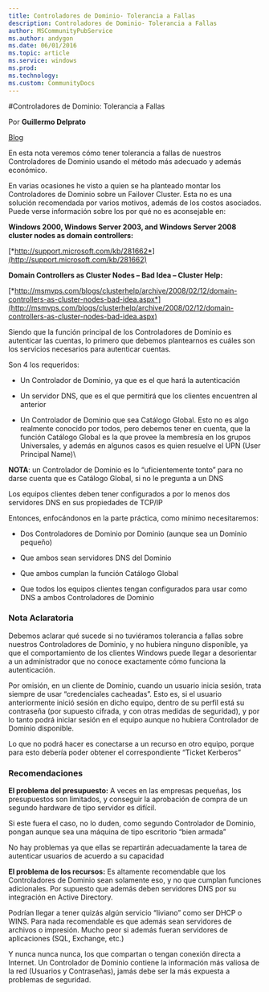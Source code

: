 ```yaml
---
title: Controladores de Dominio- Tolerancia a Fallas
description: Controladores de Dominio- Tolerancia a Fallas
author: MSCommunityPubService
ms.author: andygon
ms.date: 06/01/2016
ms.topic: article
ms.service: windows
ms.prod: 
ms.technology:
ms.custom: CommunityDocs
---
```


#Controladores de Dominio: Tolerancia a Fallas

Por **Guillermo Delprato**

[Blog](http://windowserver.wordpress.com/)

En esta nota veremos cómo tener tolerancia a fallas de nuestros
Controladores de Dominio usando el método más adecuado y además
económico.

En varias ocasiones he visto a quien se ha planteado montar los
Controladores de Dominio sobre un Failover Cluster. Esta no es una
solución recomendada por varios motivos, además de los costos
asociados.\
Puede verse información sobre los por qué no es aconsejable en:

**Windows 2000, Windows Server 2003, and Windows Server 2008 cluster
nodes as domain controllers:**

[*http://support.microsoft.com/kb/281662*](http://support.microsoft.com/kb/281662)

**Domain Controllers as Cluster Nodes – Bad Idea – Cluster Help:**

[*http://msmvps.com/blogs/clusterhelp/archive/2008/02/12/domain-controllers-as-cluster-nodes-bad-idea.aspx*](http://msmvps.com/blogs/clusterhelp/archive/2008/02/12/domain-controllers-as-cluster-nodes-bad-idea.aspx)

Siendo que la función principal de los Controladores de Dominio es
autenticar las cuentas, lo primero que debemos plantearnos es cuáles son
los servicios necesarios para autenticar cuentas.

Son 4 los requeridos:

- Un Controlador de Dominio, ya que es el que hará la autenticación

- Un servidor DNS, que es el que permitirá que los clientes encuentren
   al anterior

- Un Controlador de Dominio que sea Catálogo Global. Esto no es algo
   realmente conocido por todos, pero debemos tener en cuenta, que la
   función Catálogo Global es la que provee la membresía en los grupos
   Universales, y además en algunos casos es quien resuelve el UPN
   (User Principal Name)\

**NOTA**: un Controlador de Dominio es lo “uficientemente tonto” para no
   darse cuenta que es Catálogo Global, si no le pregunta a un DNS

Los equipos clientes deben tener configurados a por lo menos dos
   servidores DNS en sus propiedades de TCP/IP

Entonces, enfocándonos en la parte práctica, como mínimo necesitaremos:

- Dos Controladores de Dominio por Dominio (aunque sea un
   Dominio pequeño)

- Que ambos sean servidores DNS del Dominio

- Que ambos cumplan la función Catálogo Global

- Que todos los equipos clientes tengan configurados para usar como
    DNS a ambos Controladores de Dominio

### Nota Aclaratoria

Debemos aclarar qué sucede si no tuviéramos tolerancia a fallas sobre
nuestros Controladores de Dominio, y no hubiera ninguno disponible, ya
que el comportamiento de los clientes Windows puede llegar a desorientar
a un administrador que no conoce exactamente cómo funciona la
autenticación.

Por omisión, en un cliente de Dominio, cuando un usuario inicia sesión,
trata siempre de usar “credenciales cacheadas”. Esto es, si el usuario
anteriormente inició sesión en dicho equipo, dentro de su perfil está su
contraseña (por supuesto cifrada, y con otras medidas de seguridad), y
por lo tanto podrá iniciar sesión en el equipo aunque no hubiera
Controlador de Dominio disponible.

Lo que no podrá hacer es conectarse a un recurso en otro equipo, porque
para esto debería poder obtener el correspondiente “Ticket Kerberos”

### Recomendaciones

**El problema del presupuesto:** A veces en las empresas pequeñas, los
presupuestos son limitados, y conseguir la aprobación de compra de un
segundo hardware de tipo servidor es difícil.

Si este fuera el caso, no lo duden, como segundo Controlador de Dominio,
pongan aunque sea una máquina de tipo escritorio “bien armada”

No hay problemas ya que ellas se repartirán adecuadamente la tarea de
autenticar usuarios de acuerdo a su capacidad

**El problema de los recursos:** Es altamente recomendable que los
Controladores de Dominio sean solamente eso, y no que cumplan funciones
adicionales. Por supuesto que además deben servidores DNS por su integración en
Active Directory. 

Podrían llegar a tener quizás algún servicio “liviano” como ser DHCP o
WINS. Para nada recomendable es que además sean servidores de archivos o
impresión. Mucho peor si además fueran servidores de aplicaciones (SQL, Exchange,
etc.)

Y nunca nunca nunca, los que compartan o tengan conexión directa a
Internet. Un Controlador de Dominio contiene la información más valiosa
de la red (Usuarios y Contraseñas), jamás debe ser la más expuesta a
problemas de seguridad.




